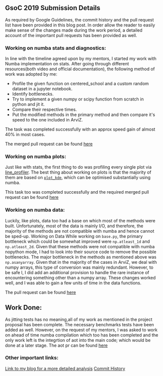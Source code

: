 ## GsoC 2019 Submission Details

As required by Google Guidelines, the commit history and the pull request list have been provided in this blog post. In order allow the reader to easily make sense of the changes made during the work period, a detailed account of the important pull requests has been provided as well. 


### Working on numba stats and diagnostics:

In line with the timeline agreed upon by my mentors, I started my work with Numba implementation on stats. After going through different resources(both video and official documentation), the following method of work was adopted by me:

* Profile the given function on centered_school and a custom random dataset in a jupyter notebook.
* Identify bottlenecks.
* Try to implement a given numpy or scipy function from scratch in python and jit it.
* Compare their respective times.
* Put the modified methods in the primary method and then compare it's speed to the one included in ArviZ. 

The task was completed successfully with an approx speed gain of almost 40% in most cases.

The merged pull request can be found [here](!https://github.com/arviz-devs/arviz/pull/710)

### Working on numba plots: 

Just like with stats, the first thing to do was profiling every single plot via [line_profiler](https://github.com/rkern/line_profiler). The best thing about working on plots is that the majority of them are based on [`plot_kde`](https://arviz-devs.github.io/arviz/generated/arviz.plot_kde.html#arviz.plot_kde), which can be optimised substantially using numba. 


This task too was completed successfully and the required merged pull request can be found [here](!https://github.com/arviz-devs/arviz/pull/742)


### Working on numba data:

Luckily, like plots, data too had a base on which most of the methods were built. Unfortunately, most of the data is mainly I/O, and therefore, the majority of the methods are not compatible with numba and hence cannot be sped-up.
Working on Data
While working on `base.py`, the primary bottleneck which could be somewhat improved were `np.atleast_1d` and `np.atleast_2d`. Given that these methods were not compatible with numba nopython mode, I had to look into their source code to remove the possible bottlenecks. The major bottleneck in the methods as mentioned above was `np.asanyarray`. Given that in the majority of the cases in ArviZ, we deal with numpy arrays, this type of conversion was mainly redundant. However, to be safe I, I did add an additional provision to handle the rare instance of encountering something other than a numpy array. These changes worked well, and I was able to gain a few units of time in the data functions.

The pull request can be found [here](!https://github.com/arviz-devs/arviz/pull/774)


## Work Done:

As jitting tests has no meaning,all of my work as mentioned in the project proposal has been complete. The necessary benchmarks tests have been added as well. However, on the request of my mentors, I was asked to work on ahead of time numba compilation which too has been completed and the only work left is the integrtion of aot into the main code; which would be done at a later stage. The aot pr can be found [here](!https://github.com/arviz-devs/arviz/pull/785)


### Other important links:

[Link to my blog for a more detailed analysis](!https://ban-zee.github.io/)
[Commit History](!https://github.com/arviz-devs/arviz/commits?author=Ban-zee)

